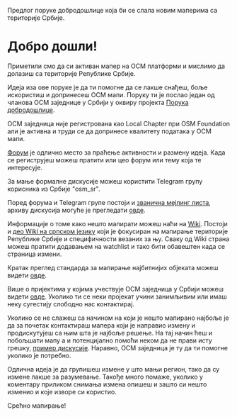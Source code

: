 Предлог поруке добродошлице која би се слала новим маперима са територије Србије.  

# Добро дошли!

Приметили смо да си активан мапер на ОСМ платформи и мислимо да долазиш са територије Републике Србије.

Идеја иза ове поруке је да ти помогне да се лакше снађеш, боље  искористиш и допринесеш ОСМ мапи. Поруку ти је послао један од чланова ОСМ заједнице у Србији у оквиру пројекта [Порука добродошлице]().  

ОСМ заједница није регистрована као Local Chapter при OSM Foundation али је активна и труди се да допринесе квалитету података у ОСМ мапи.  

[Форум](https://forum.openstreetmap.org/viewforum.php?id=62) је одлично место за праћење активности и размену идеја. Када се региструјеш можеш пратити или цео форум или тему која те интересује.

За мање формалне дискусије можеш користити Telegram групу корисника из Србије "osm_sr".  

Поред форума и Telegram групе постоји и [званична мејлинг листa](https://lists.openstreetmap.org/listinfo/talk-rs), архиву дискусија могуће је прегледати [овде](https://lists.openstreetmap.org/pipermail/talk-rs/).  

Информације о томе како нешто мапирати можеш наћи на [Wiki](https://wiki.openstreetmap.org/wiki/Main_Page). Постоји и [део Wiki на српском језику](https://wiki.openstreetmap.org/wiki/WikiProject_Serbia) који је фокусиран на мапирање територије Републике Србије и специфичности везаних за њу. Сваку од Wiki страна можеш пратити додавањем на watchlist и тако бити обавештен када се страница измени.  

Кратак преглед стандарда за мапирање најбитнијих објеката можеш видети [овде](https://wiki.openstreetmap.org/wiki/Serbia/Mapping_Serbia).  

Више о пријектима у којима учествује ОСМ заједница у Србији можеш видети [овде](https://wiki.openstreetmap.org/wiki/Serbia/Projekti). Уколико ти се неки пројекат учини занимљивим или имаш неку сугестију слободно нас контактирај.  

Уколико се не слажеш са начином на који је нешто мапирано најбоље је да за почетак контактираш мапера који је направио измену и продискутујеш са њим шта је најбоље решење. На тај начин ћеш и побољшати мапу а и потенцијално помоћи неком да не прави исту грешку, [пример дискусије](https://www.openstreetmap.org/changeset/90174646). Наравно, ОСМ заједница је ту да ти помогне уколико је потребно.  

Одлична идеја је да групишеш измене у што мањи регион, тако да су измене лакше за разумевање. Такође много помаже, уколико у коментару приликом снимања измена опишеш и зашто си нешто изменио и које изворе си користио.  

Срећно мапирање!
